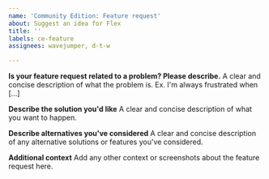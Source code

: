 ```yaml
---
name: 'Community Edition: Feature request'
about: Suggest an idea for Flex
title: ''
labels: ce-feature
assignees: wavejumper, d-t-w

---
```


**Is your feature request related to a problem? Please describe.**
A clear and concise description of what the problem is. Ex. I'm always frustrated when [...]

**Describe the solution you'd like**
A clear and concise description of what you want to happen.

**Describe alternatives you've considered**
A clear and concise description of any alternative solutions or features you've considered.

**Additional context**
Add any other context or screenshots about the feature request here.
